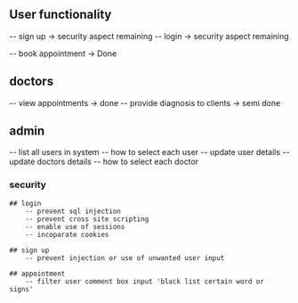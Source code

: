 ## User functionality 
-- sign up -> security aspect remaining 
-- login -> security aspect remaining

-- book appointment -> Done

## doctors
-- view appointments -> done
-- provide diagnosis to clients -> semi done


## admin
-- list all users in system
    -- how to select each user
-- update user details
-- update doctors details
    -- how to select each doctor

### security 
    ## login
        -- prevent sql injection 
        -- prevent cross site scripting
        -- enable use of sessions
        -- incoparate cookies

    ## sign up
        -- prevent injection or use of unwanted user input
    
    ## appointment 
        -- filter user comment box input 'black list certain word or signs'
        

